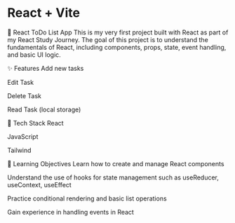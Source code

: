# React + Vite
📘 React ToDo List App
This is my very first project built with React as part of my React Study Journey. The goal of this project is to understand the fundamentals of React, including components, props, state, event handling, and basic UI logic.

✨ Features
Add new tasks

Edit Task

Delete Task

Read Task (local storage)

🚀 Tech Stack
React 

JavaScript

Tailwind

🎯 Learning Objectives
Learn how to create and manage React components

Understand the use of hooks for state management such as useReducer, useContext, useEffect 

Practice conditional rendering and basic list operations

Gain experience in handling events in React
